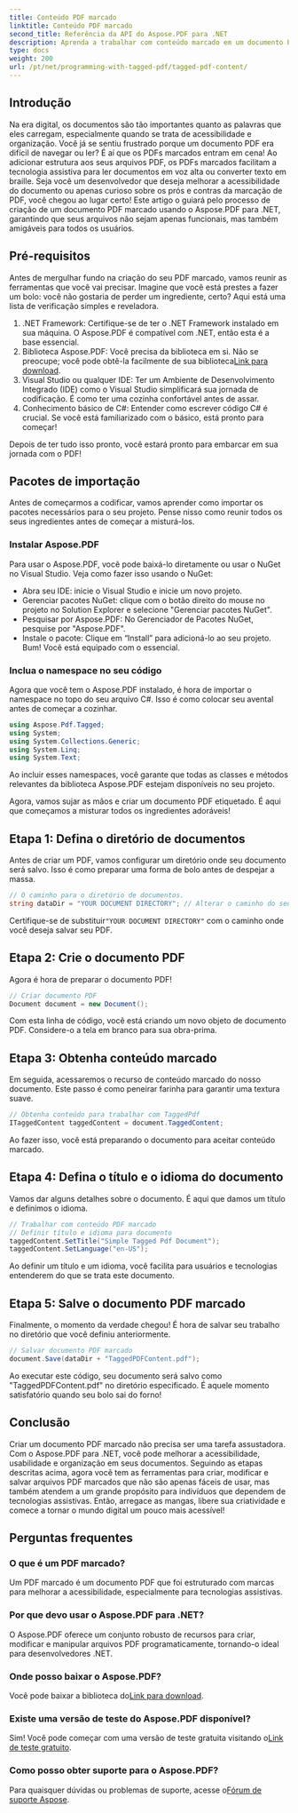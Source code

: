 ```yaml
---
title: Conteúdo PDF marcado
linktitle: Conteúdo PDF marcado
second_title: Referência da API do Aspose.PDF para .NET
description: Aprenda a trabalhar com conteúdo marcado em um documento PDF com Aspose.PDF para .NET. Um guia passo a passo para usar tags.
type: docs
weight: 200
url: /pt/net/programming-with-tagged-pdf/tagged-pdf-content/
---
```

## Introdução

Na era digital, os documentos são tão importantes quanto as palavras que eles carregam, especialmente quando se trata de acessibilidade e organização. Você já se sentiu frustrado porque um documento PDF era difícil de navegar ou ler? É aí que os PDFs marcados entram em cena! Ao adicionar estrutura aos seus arquivos PDF, os PDFs marcados facilitam a tecnologia assistiva para ler documentos em voz alta ou converter texto em braille. Seja você um desenvolvedor que deseja melhorar a acessibilidade do documento ou apenas curioso sobre os prós e contras da marcação de PDF, você chegou ao lugar certo! Este artigo o guiará pelo processo de criação de um documento PDF marcado usando o Aspose.PDF para .NET, garantindo que seus arquivos não sejam apenas funcionais, mas também amigáveis para todos os usuários.

## Pré-requisitos

Antes de mergulhar fundo na criação do seu PDF marcado, vamos reunir as ferramentas que você vai precisar. Imagine que você está prestes a fazer um bolo: você não gostaria de perder um ingrediente, certo? Aqui está uma lista de verificação simples e reveladora.

1. .NET Framework: Certifique-se de ter o .NET Framework instalado em sua máquina. O Aspose.PDF é compatível com .NET, então esta é a base essencial.
2.  Biblioteca Aspose.PDF: Você precisa da biblioteca em si. Não se preocupe; você pode obtê-la facilmente de sua biblioteca[Link para download](https://releases.aspose.com/pdf/net/).
3. Visual Studio ou qualquer IDE: Ter um Ambiente de Desenvolvimento Integrado (IDE) como o Visual Studio simplificará sua jornada de codificação. É como ter uma cozinha confortável antes de assar.
4. Conhecimento básico de C#: Entender como escrever código C# é crucial. Se você está familiarizado com o básico, está pronto para começar!

Depois de ter tudo isso pronto, você estará pronto para embarcar em sua jornada com o PDF!

## Pacotes de importação

Antes de começarmos a codificar, vamos aprender como importar os pacotes necessários para o seu projeto. Pense nisso como reunir todos os seus ingredientes antes de começar a misturá-los.

### Instalar Aspose.PDF

Para usar o Aspose.PDF, você pode baixá-lo diretamente ou usar o NuGet no Visual Studio. Veja como fazer isso usando o NuGet:

- Abra seu IDE: inicie o Visual Studio e inicie um novo projeto.
- Gerenciar pacotes NuGet: clique com o botão direito do mouse no projeto no Solution Explorer e selecione "Gerenciar pacotes NuGet".
- Pesquisar por Aspose.PDF: No Gerenciador de Pacotes NuGet, pesquise por "Aspose.PDF".
- Instale o pacote: Clique em “Install” para adicioná-lo ao seu projeto. Bum! Você está equipado com o essencial.

### Inclua o namespace no seu código

Agora que você tem o Aspose.PDF instalado, é hora de importar o namespace no topo do seu arquivo C#. Isso é como colocar seu avental antes de começar a cozinhar.

```csharp
using Aspose.Pdf.Tagged;
using System;
using System.Collections.Generic;
using System.Linq;
using System.Text;
```

Ao incluir esses namespaces, você garante que todas as classes e métodos relevantes da biblioteca Aspose.PDF estejam disponíveis no seu projeto.

Agora, vamos sujar as mãos e criar um documento PDF etiquetado. É aqui que começamos a misturar todos os ingredientes adoráveis!

## Etapa 1: Defina o diretório de documentos

Antes de criar um PDF, vamos configurar um diretório onde seu documento será salvo. Isso é como preparar uma forma de bolo antes de despejar a massa.

```csharp
// O caminho para o diretório de documentos.
string dataDir = "YOUR DOCUMENT DIRECTORY"; // Alterar o caminho do seu diretório
```

 Certifique-se de substituir`"YOUR DOCUMENT DIRECTORY"` com o caminho onde você deseja salvar seu PDF. 

## Etapa 2: Crie o documento PDF

Agora é hora de preparar o documento PDF! 

```csharp
// Criar documento PDF
Document document = new Document();
```

Com esta linha de código, você está criando um novo objeto de documento PDF. Considere-o a tela em branco para sua obra-prima.

## Etapa 3: Obtenha conteúdo marcado

Em seguida, acessaremos o recurso de conteúdo marcado do nosso documento. Este passo é como peneirar farinha para garantir uma textura suave.

```csharp
// Obtenha conteúdo para trabalhar com TaggedPdf
ITaggedContent taggedContent = document.TaggedContent;
```

Ao fazer isso, você está preparando o documento para aceitar conteúdo marcado.

## Etapa 4: Defina o título e o idioma do documento

Vamos dar alguns detalhes sobre o documento. É aqui que damos um título e definimos o idioma. 

```csharp
// Trabalhar com conteúdo PDF marcado
// Definir título e idioma para documento
taggedContent.SetTitle("Simple Tagged Pdf Document");
taggedContent.SetLanguage("en-US");
```

Ao definir um título e um idioma, você facilita para usuários e tecnologias entenderem do que se trata este documento.

## Etapa 5: Salve o documento PDF marcado

Finalmente, o momento da verdade chegou! É hora de salvar seu trabalho no diretório que você definiu anteriormente.

```csharp
// Salvar documento PDF marcado
document.Save(dataDir + "TaggedPDFContent.pdf");
```

Ao executar este código, seu documento será salvo como "TaggedPDFContent.pdf" no diretório especificado. É aquele momento satisfatório quando seu bolo sai do forno!

## Conclusão

Criar um documento PDF marcado não precisa ser uma tarefa assustadora. Com o Aspose.PDF para .NET, você pode melhorar a acessibilidade, usabilidade e organização em seus documentos. Seguindo as etapas descritas acima, agora você tem as ferramentas para criar, modificar e salvar arquivos PDF marcados que não são apenas fáceis de usar, mas também atendem a um grande propósito para indivíduos que dependem de tecnologias assistivas. Então, arregace as mangas, libere sua criatividade e comece a tornar o mundo digital um pouco mais acessível!

## Perguntas frequentes

### O que é um PDF marcado?
Um PDF marcado é um documento PDF que foi estruturado com marcas para melhorar a acessibilidade, especialmente para tecnologias assistivas.

### Por que devo usar o Aspose.PDF para .NET?
O Aspose.PDF oferece um conjunto robusto de recursos para criar, modificar e manipular arquivos PDF programaticamente, tornando-o ideal para desenvolvedores .NET.

### Onde posso baixar o Aspose.PDF?
 Você pode baixar a biblioteca do[Link para download](https://releases.aspose.com/pdf/net/).

### Existe uma versão de teste do Aspose.PDF disponível?
 Sim! Você pode começar com uma versão de teste gratuita visitando o[Link de teste gratuito](https://releases.aspose.com/).

### Como posso obter suporte para o Aspose.PDF?
 Para quaisquer dúvidas ou problemas de suporte, acesse o[Fórum de suporte Aspose](https://forum.aspose.com/c/pdf/10).
